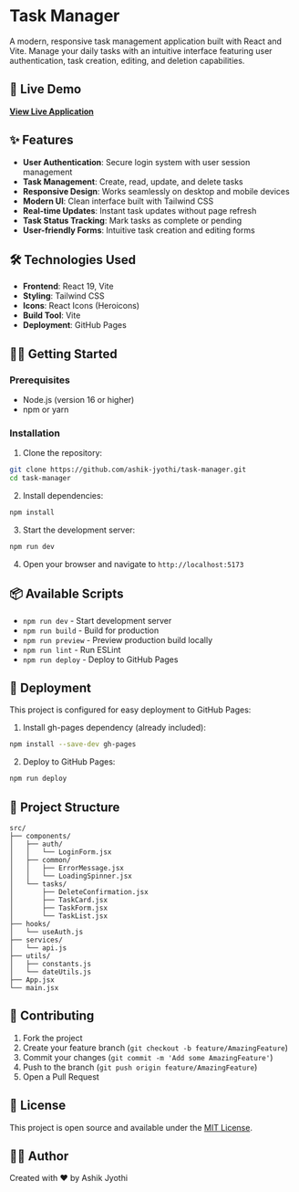 # Task Manager

A modern, responsive task management application built with React and Vite. Manage your daily tasks with an intuitive interface featuring user authentication, task creation, editing, and deletion capabilities.

## 🚀 Live Demo

**[View Live Application](https://ashik-jyothi.github.io/task-manager/)**

## ✨ Features

- **User Authentication**: Secure login system with user session management
- **Task Management**: Create, read, update, and delete tasks
- **Responsive Design**: Works seamlessly on desktop and mobile devices
- **Modern UI**: Clean interface built with Tailwind CSS
- **Real-time Updates**: Instant task updates without page refresh
- **Task Status Tracking**: Mark tasks as complete or pending
- **User-friendly Forms**: Intuitive task creation and editing forms

## 🛠️ Technologies Used

- **Frontend**: React 19, Vite
- **Styling**: Tailwind CSS
- **Icons**: React Icons (Heroicons)
- **Build Tool**: Vite
- **Deployment**: GitHub Pages

## 🏃‍♂️ Getting Started

### Prerequisites

- Node.js (version 16 or higher)
- npm or yarn

### Installation

1. Clone the repository:
```bash
git clone https://github.com/ashik-jyothi/task-manager.git
cd task-manager
```

2. Install dependencies:
```bash
npm install
```

3. Start the development server:
```bash
npm run dev
```

4. Open your browser and navigate to `http://localhost:5173`

## 📦 Available Scripts

- `npm run dev` - Start development server
- `npm run build` - Build for production
- `npm run preview` - Preview production build locally
- `npm run lint` - Run ESLint
- `npm run deploy` - Deploy to GitHub Pages

## 🚀 Deployment

This project is configured for easy deployment to GitHub Pages:

1. Install gh-pages dependency (already included):
```bash
npm install --save-dev gh-pages
```

2. Deploy to GitHub Pages:
```bash
npm run deploy
```

## 📱 Project Structure

```
src/
├── components/
│   ├── auth/
│   │   └── LoginForm.jsx
│   ├── common/
│   │   ├── ErrorMessage.jsx
│   │   └── LoadingSpinner.jsx
│   └── tasks/
│       ├── DeleteConfirmation.jsx
│       ├── TaskCard.jsx
│       ├── TaskForm.jsx
│       └── TaskList.jsx
├── hooks/
│   └── useAuth.js
├── services/
│   └── api.js
├── utils/
│   ├── constants.js
│   └── dateUtils.js
├── App.jsx
└── main.jsx
```

## 🤝 Contributing

1. Fork the project
2. Create your feature branch (`git checkout -b feature/AmazingFeature`)
3. Commit your changes (`git commit -m 'Add some AmazingFeature'`)
4. Push to the branch (`git push origin feature/AmazingFeature`)
5. Open a Pull Request

## 📄 License

This project is open source and available under the [MIT License](LICENSE).

## 👨‍💻 Author

Created with ❤️ by Ashik Jyothi
